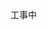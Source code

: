 <!--
.. title: 自然言語処理とソフトウェア工学
.. slug: technical
.. date: 2021-03-13 00:00:00 UTC+09:00
.. tags: 
.. category: 
.. link: 
.. description: 
.. type: text
-->

工事中